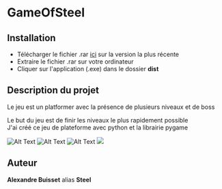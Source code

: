 # GameOfSteel 

## Installation
* Télécharger le fichier .rar [ici](https://github.com/Steelataure/Platformer/releases) sur la version la plus récente
* Extraire le fichier .rar sur votre ordinateur
* Cliquer sur l'application (.exe) dans le dossier **dist**

## Description du projet

Le jeu est un platformer avec la présence de plusieurs niveaux et de boss

Le but du jeu est de finir les niveaux le plus rapidement possible  
J'ai créé ce jeu de plateforme avec python et la librairie pygame  

![Alt Text](https://media.giphy.com/media/1xWPIIFLUX7zRWFXTe/giphy.gif)
![Alt Text](https://media.giphy.com/media/O6ny2FQJcX8vicYppB/giphy.gif)
![Alt Text](https://media.giphy.com/media/p6RQldiaryF2UbxlaJ/giphy.gif)
![](https://zupimages.net/up/21/14/k1lq.png)

## Auteur
**Alexandre Buisset** alias **Steel**
